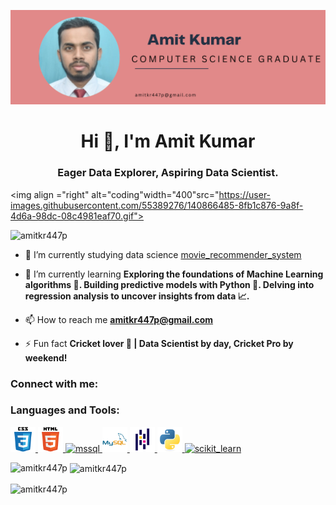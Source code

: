 ![logo](https://github.com/Amitkr447p/Amitkr447p/blob/main/1.png)
<h1 align="center">Hi 👋, I'm Amit Kumar</h1>
<h3 align="center">Eager Data Explorer, Aspiring Data Scientist.</h3>

<img align ="right" alt="coding"width="400"src="https://user-images.githubusercontent.com/55389276/140866485-8fb1c876-9a8f-4d6a-98dc-08c4981eaf70.gif">

<p align="left"> <img src="https://komarev.com/ghpvc/?username=amitkr447p&label=Profile%20views&color=0e75b6&style=flat" alt="amitkr447p" /> </p>

- 🔭 I’m currently studying data science [movie_recommender_system](https://github.com/Amitkr447p/movie_recommender_system-project)

- 🌱 I’m currently learning **Exploring the foundations of Machine Learning algorithms 🤖. Building predictive models with Python 🐍. Delving into regression analysis to uncover insights from data 📈.**

- 📫 How to reach me **amitkr447p@gmail.com**

- ⚡ Fun fact **Cricket lover 🏏 | Data Scientist by day, Cricket Pro by weekend!**

<h3 align="left">Connect with me:</h3>
<p align="left">
</p>

<h3 align="left">Languages and Tools:</h3>
<p align="left"> <a href="https://www.w3schools.com/css/" target="_blank" rel="noreferrer"> <img src="https://raw.githubusercontent.com/devicons/devicon/master/icons/css3/css3-original-wordmark.svg" alt="css3" width="40" height="40"/> </a> <a href="https://www.w3.org/html/" target="_blank" rel="noreferrer"> <img src="https://raw.githubusercontent.com/devicons/devicon/master/icons/html5/html5-original-wordmark.svg" alt="html5" width="40" height="40"/> </a> <a href="https://www.microsoft.com/en-us/sql-server" target="_blank" rel="noreferrer"> <img src="https://www.svgrepo.com/show/303229/microsoft-sql-server-logo.svg" alt="mssql" width="40" height="40"/> </a> <a href="https://www.mysql.com/" target="_blank" rel="noreferrer"> <img src="https://raw.githubusercontent.com/devicons/devicon/master/icons/mysql/mysql-original-wordmark.svg" alt="mysql" width="40" height="40"/> </a> <a href="https://pandas.pydata.org/" target="_blank" rel="noreferrer"> <img src="https://raw.githubusercontent.com/devicons/devicon/2ae2a900d2f041da66e950e4d48052658d850630/icons/pandas/pandas-original.svg" alt="pandas" width="40" height="40"/> </a> <a href="https://www.python.org" target="_blank" rel="noreferrer"> <img src="https://raw.githubusercontent.com/devicons/devicon/master/icons/python/python-original.svg" alt="python" width="40" height="40"/> </a> <a href="https://scikit-learn.org/" target="_blank" rel="noreferrer"> <img src="https://upload.wikimedia.org/wikipedia/commons/0/05/Scikit_learn_logo_small.svg" alt="scikit_learn" width="40" height="40"/> </a> </p>

<p><img align="left" src="https://github-readme-stats.vercel.app/api/top-langs?username=amitkr447p&show_icons=true&locale=en&layout=compact" alt="amitkr447p" /></p>

<p>&nbsp;<img align="center" src="https://github-readme-stats.vercel.app/api?username=amitkr447p&show_icons=true&locale=en" alt="amitkr447p" /></p>

<p><img align="center" src="https://github-readme-streak-stats.herokuapp.com/?user=amitkr447p&" alt="amitkr447p" /></p>


